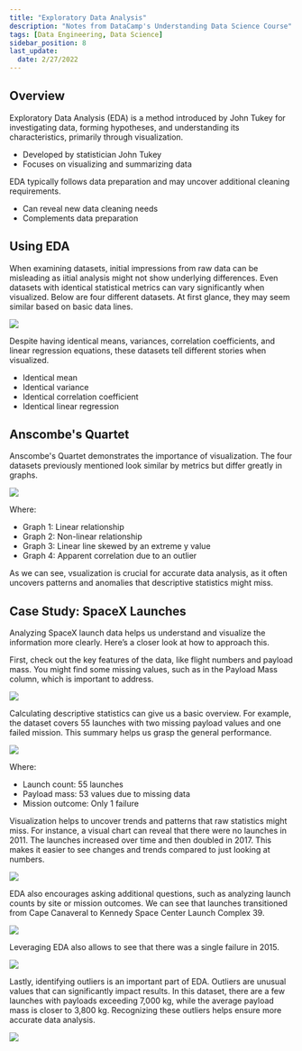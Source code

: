 ```yaml
---
title: "Exploratory Data Analysis"
description: "Notes from DataCamp's Understanding Data Science Course"
tags: [Data Engineering, Data Science]
sidebar_position: 8
last_update:
  date: 2/27/2022
---
```




## Overview

Exploratory Data Analysis (EDA) is a method introduced by John Tukey for investigating data, forming hypotheses, and understanding its characteristics, primarily through visualization.

- Developed by statistician John Tukey
- Focuses on visualizing and summarizing data

EDA typically follows data preparation and may uncover additional cleaning requirements.

- Can reveal new data cleaning needs
- Complements data preparation

## Using EDA 

When examining datasets, initial impressions from raw data can be misleading as iitial analysis might not show underlying differences. Even datasets with identical statistical metrics can vary significantly when visualized. Below are four different datasets. At first glance, they may seem similar based on basic data lines.

![](/img/docs/data-engineering-edaaa.png)

Despite having identical means, variances, correlation coefficients, and linear regression equations, these datasets tell different stories when visualized.

- Identical mean
- Identical variance
- Identical correlation coefficient
- Identical linear regression

## Anscombe's Quartet

Anscombe's Quartet demonstrates the importance of visualization. The four datasets previously mentioned look similar by metrics but differ greatly in graphs.

![](/img/docs/data-engineering-anscombesquartet.png)

Where: 

- Graph 1: Linear relationship
- Graph 2: Non-linear relationship
- Graph 3: Linear line skewed by an extreme y value
- Graph 4: Apparent correlation due to an outlier

As we can see, vsualization is crucial for accurate data analysis, as it often uncovers patterns and anomalies that descriptive statistics might miss.


## Case Study: SpaceX Launches 

Analyzing SpaceX launch data helps us understand and visualize the information more clearly. Here’s a closer look at how to approach this.

First, check out the key features of the data, like flight numbers and payload mass. You might find some missing values, such as in the Payload Mass column, which is important to address.

![](/img/docs/data-engineering-eda-case-study-spacex-launches.png)

Calculating descriptive statistics can give us a basic overview. For example, the dataset covers 55 launches with two missing payload values and one failed mission. This summary helps us grasp the general performance.

![](/img/docs/data-engineering-eda-case-study-spacex-launches-descriptive-stats.png)

Where: 

- Launch count: 55 launches
- Payload mass: 53 values due to missing data
- Mission outcome: Only 1 failure

Visualization helps to uncover trends and patterns that raw statistics might miss. For instance, a visual chart can reveal that there were no launches in 2011. The launches increased over time and then doubled in 2017. This makes it easier to see changes and trends compared to just looking at numbers.

![](/img/docs/data-engineering-eda-case-study-spacex-launches-visualization-graph.png)


EDA also encourages asking additional questions, such as analyzing launch counts by site or mission outcomes. We can see that launches transitioned from Cape Canaveral to Kennedy Space Center Launch Complex 39.

![](/img/docs/data-engineering-eda-case-study-spacex-launches-more-details.png)

Leveraging EDA also allows to see that there was a single failure in 2015.

![](/img/docs/data-engineering-eda-case-study-spacex-launches-failure-in-2015.png)


Lastly, identifying outliers is an important part of EDA. Outliers are unusual values that can significantly impact results. In this dataset, there are a few launches with payloads exceeding 7,000 kg, while the average payload mass is closer to 3,800 kg. Recognizing these outliers helps ensure more accurate data analysis.

![](/img/docs/data-engineering-eda-case-study-spacex-identifying-outliers.png)


